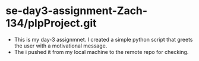 # se-day3-assignment-Zach-134/plpProject.git
* This is my day-3 assignmnet. I created a simple python script that greets the user with a motivational message.
* The i pushed it from my local machine to the remote repo for checking.
